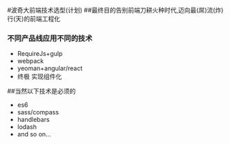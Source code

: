 #波奇大前端技术选型(计划) 
##最终目的告别前端刀耕火种时代,迈向最(屌)流(炸)行(天)的前端工程化
### 不同产品线应用不同的技术
+ RequireJs+gulp 
+ webpack
+ yeoman+angular/react
+ 终极 实现组件化

##当然以下技术是必须的
+ es6
+ sass/compass
+ handlebars
+ lodash
+ and so on...
